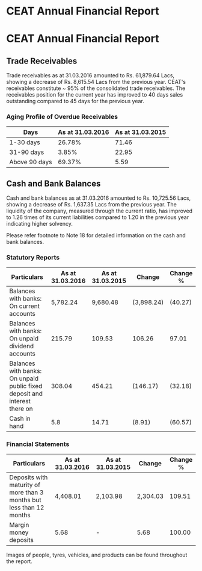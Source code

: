 # CEAT Annual Financial Report

# CEAT Annual Financial Report

## Trade Receivables

Trade receivables as at 31.03.2016 amounted to Rs. 61,879.64 Lacs, showing a decrease of Rs. 8,615.54 Lacs from the previous year. CEAT's receivables constitute ~ 95% of the consolidated trade receivables. The receivables position for the current year has improved to 40 days sales outstanding compared to 45 days for the previous year.

### Aging Profile of Overdue Receivables

|Days|As at 31.03.2016|As at 31.03.2015|
|---|---|---|
|1-30 days|26.78%|71.46|
|31-90 days|3.85%|22.95|
|Above 90 days|69.37%|5.59|

## Cash and Bank Balances

Cash and bank balances as at 31.03.2016 amounted to Rs. 10,725.56 Lacs, showing a decrease of Rs. 1,637.35 Lacs from the previous year. The liquidity of the company, measured through the current ratio, has improved to 1.26 times of its current liabilities compared to 1.20 in the previous year indicating higher solvency.

Please refer footnote to Note 18 for detailed information on the cash and bank balances.

### Statutory Reports

|Particulars|As at 31.03.2016|As at 31.03.2015|Change|Change %|
|---|---|---|---|---|
|Balances with banks: On current accounts|5,782.24|9,680.48|(3,898.24)|(40.27)|
|Balances with banks: On unpaid dividend accounts|215.79|109.53|106.26|97.01|
|Balances with banks: On unpaid public fixed deposit and interest there on|308.04|454.21|(146.17)|(32.18)|
|Cash in hand|5.8|14.71|(8.91)|(60.57)|

### Financial Statements

|Particulars|As at 31.03.2016|As at 31.03.2015|Change|Change %|
|---|---|---|---|---|
|Deposits with maturity of more than 3 months but less than 12 months|4,408.01|2,103.98|2,304.03|109.51|
|Margin money deposits|5.68|-|5.68|100.00|

Images of people, tyres, vehicles, and products can be found throughout the report.